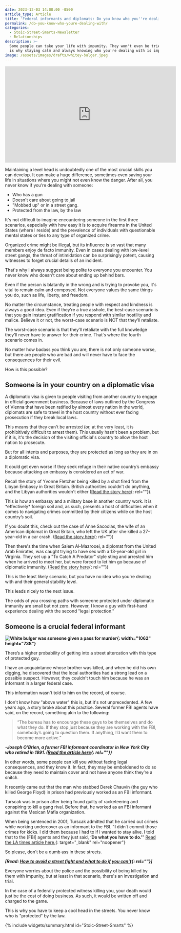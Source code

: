 ```yaml
---
date: 2023-12-03 14:00:00 -0500
article_type: Article
title: 'Federal informants and diplomats: Do you know who you''re dealing with?'
permalink: /do-you-know-who-youre-dealing-with/
categories:
  - Stoic-Street-Smarts-Newsletter
  - Relationships
description: >-
  Some people can take your life with impunity. They won't even be tried. This
  is why staying calm and always knowing who you're dealing with is important. 
image: /assets/images/drafts/whitey-bulger.jpeg
---
```

<div class="cms-embed" data-cms-embed="PGlmcmFtZSB3aWR0aD0iNTYwIiBoZWlnaHQ9IjMxNSIgc3JjPSJodHRwczovL3d3dy55b3V0dWJlLmNvbS9lbWJlZC9MVDVtMDdfcjJtST9zaT1TY1hVRVZSUUtXR001MUNWIiB0aXRsZT0iWW91VHViZSB2aWRlbyBwbGF5ZXIiIGZyYW1lYm9yZGVyPSIwIiBhbGxvdz0iYWNjZWxlcm9tZXRlcjsgYXV0b3BsYXk7IGNsaXBib2FyZC13cml0ZTsgZW5jcnlwdGVkLW1lZGlhOyBneXJvc2NvcGU7IHBpY3R1cmUtaW4tcGljdHVyZTsgd2ViLXNoYXJlIiBhbGxvd2Z1bGxzY3JlZW4+PC9pZnJhbWU+"><iframe width="560" height="315" src="https://www.youtube.com/embed/LT5m07_r2mI?si=ScXUEVRQKWGM51CV" title="YouTube video player" frameborder="0" allow="accelerometer; autoplay; clipboard-write; encrypted-media; gyroscope; picture-in-picture; web-share" allowfullscreen=""></iframe></div>

Maintaining a level head is undoubtedly one of the most crucial skills you can develop. It can make a huge difference, sometimes even saving your life in situations where you might not even know the danger. After all, you never know if you're dealing with someone:

* Who has a gun
* Doesn't care about going to jail
* "Mobbed up" or in a street gang.
* Protected from the law, by the law

It's not difficult to imagine encountering someone in the first three scenarios, especially with how easy it is to acquire firearms in the United States (where I reside) and the prevalence of individuals with questionable mental states or ties to any type of organized crime.

Organized crime might be illegal, but its influence is so vast that many members enjoy de facto immunity. Even in cases dealing with low-level street gangs, the threat of intimidation can be surprisingly potent, causing witnesses to forget crucial details of an incident.

That's why I always suggest being polite to everyone you encounter. You never know who doesn't care about ending up behind bars.

Even if the person is blatantly in the wrong and is trying to provoke you, it's vital to remain calm and composed. Not everyone values the same things you do, such as life, liberty, and freedom.

No matter the circumstance, treating people with respect and kindness is always a good idea. Even if they’re a true asshole, the best-case scenario is that you gain instant gratification if you respond with similar hostility and malice. Believe it or not, the worst-case scenario is NOT that they’ll retaliate.

The worst-case scenario is that they’ll retaliate with the full knowledge they’ll never have to answer for their crime. That's where the fourth scenario comes in.

No matter how badass you think you are, there is not only someone worse, but there are people who are bad and will never have to face the consequences for their evil.

How is this possible?

## **Someone is in your country on a diplomatic visa**

A diplomatic visa is given to people visiting from another country to engage in official government business. Because of laws outlined by the Congress of Vienna that have been ratified by almost every nation in the world, diplomats are safe to travel in the host country without ever facing prosecution if they break local laws.

This means that they can't be arrested (or, at the very least, it is prohibitively difficult to arrest them). This usually hasn't been a problem, but if it is, it's the decision of the visiting official's country to allow the host nation to prosecute.

But for all intents and purposes, they are protected as long as they are in on a diplomatic visa.

It could get even worse if they seek refuge in their native country’s embassy because attacking an embassy is considered an act of war.

Recall the story of Yvonne Fletcher being killed by a shot fired from the Libyan Embassy in Great Britain. British authorities couldn't do anything, and the Libyan authorities wouldn't either ([Read the story here](https://en.wikipedia.org/wiki/Murder_of_Yvonne_Fletcher){: rel=""}).​

This is how an embassy and a military base in another country work. It is \*effectively\* foreign soil and, as such, presents a host of difficulties when it comes to navigating crimes committed by their citizens while on the host country’s soil.

If you doubt this, check out the case of Anne Sacoolas, the wife of an American diplomat in Great Britain, who left the UK after she killed a 27-year-old in a car crash. ([Read the story here](https://time.com/5696300/diplomatic-immunity-harry-dunn/){: rel=""})

Then there's the time when Salem Al-Mazrooei, a diplomat from the United Arab Emirates, was caught trying to have sex with a 13-year-old girl in Virginia. They set up a "To Catch A Predator" style sting and arrested him when he arrived to meet her, but were forced to let him go because of diplomatic immunity. ([Read the story here](https://www.rd.com/article/diplomatic-immunity-going-too-far/){: rel=""})

This is the least likely scenario, but you have no idea who you're dealing with and their general stability level.

This leads nicely to the next issue.

The odds of you crossing paths with someone protected under diplomatic immunity are small but not zero. However, I know a guy with first-hand experience dealing with the second "legal protection."

## **Someone is a crucial federal informant**

**![White bulger was someone given a pass for murder](/assets/images/drafts/james-whitey-bulgar-federal-informant.png){: width="1062" height="738"}**

There’s a higher probability of getting into a street altercation with this type of protected guy.

I have an acquaintance whose brother was killed, and when he did his own digging, he discovered that the local authorities had a strong lead on a possible suspect. However, they couldn't touch him because he was an informant in a larger federal case.

This information wasn't told to him on the record, of course.

I don't know how "above water" this is, but it's not unprecedented. A few years ago, a story broke about this practice. Several former FBI agents have said, on the record, something akin to the following:

> “The bureau has to encourage these guys to be themselves and do what they do. If they stop just because they are working with the FBI, somebody’s going to question them. If anything, I’d want them to become more active.”

***\-Joseph O’Brien, a former FBI informant coordinator in New York City who retired in 1991. ([Read the article here](https://www.latimes.com/archives/la-xpm-2003-mar-16-adna-danger16-story.html){: rel=""})***

In other words, some people can kill you without facing legal consequences, and they know it. In fact, they may be emboldened to do so because they need to maintain cover and not have anyone think they’re a snitch.

It recently came out that the man who stabbed Derek Chauvin (the guy who killed George Floyd) in prison had previously worked as an FBI informant.

Turscak was in prison after being found guilty of racketeering and conspiring to kill a gang rival. Before that, he worked as an FBI informant against the Mexican Mafia organization.

When being sentenced in 2001, Turscak admitted that he carried out crimes while working undercover as an informant to the FBI. "I didn’t commit those crimes for kicks. I did them because I had to if I wanted to stay alive. I told that to the \[FBI\] agents and they just said, **‘Do what you have to do.’**" [Read the LA times article here.](https://www.latimes.com/archives/la-xpm-2001-nov-27-me-8712-story.html){: target="_blank" rel="noopener"}

So please, don't be a dumb ass in these streets.

***\[Read: [How to avoid a street fight and what to do if you can’t](https://edlatimore.com/how-to-win-a-street-fight/){: rel=""}\]***

Everyone worries about the police and the possibility of being killed by them with impunity, but at least in that scenario, there's an investigation and trial.

In the case of a federally protected witness killing you, your death would just be the cost of doing business. As such, it would be written off and charged to the game.

This is why you have to keep a cool head in the streets. You never know who is "protected" by the law.

{% include widgets/summary.html id="Stoic-Street-Smarts" %}